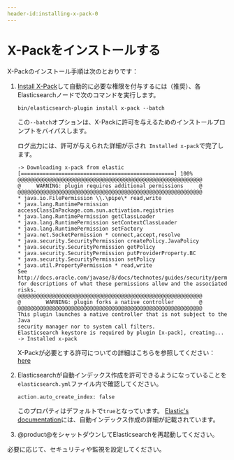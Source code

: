```yaml
---
header-id:installing-x-pack-0
---
```


# X-Packをインストールする

X-Packのインストール手順は次のとおりです：

1. [Install X-Pack](https://www.elastic.co/guide/en/elasticsearch/reference/6.1/installing-xpack-es.html)して自動的に必要な権限を付与するには（推奨）、各Elasticsearchノードで次のコマンドを実行します。



       bin/elasticsearch-plugin install x-pack --batch
   
   この`--batch`オプションは、X-Packに許可を与えるためのインストールプロンプトをバイパスします。

   ログ出力には、許可が与えられた詳細が示され` Installed x-pack`で完了します。

       -> Downloading x-pack from elastic
       [=================================================] 100%
       @@@@@@@@@@@@@@@@@@@@@@@@@@@@@@@@@@@@@@@@@@@@@@@@@@@@@@@@@@@
       @     WARNING: plugin requires additional permissions     @
       @@@@@@@@@@@@@@@@@@@@@@@@@@@@@@@@@@@@@@@@@@@@@@@@@@@@@@@@@@@
       * java.io.FilePermission \\.\pipe\* read,write
       * java.lang.RuntimePermission accessClassInPackage.com.sun.activation.registries
       * java.lang.RuntimePermission getClassLoader
       * java.lang.RuntimePermission setContextClassLoader
       * java.lang.RuntimePermission setFactory
       * java.net.SocketPermission * connect,accept,resolve
       * java.security.SecurityPermission createPolicy.JavaPolicy
       * java.security.SecurityPermission getPolicy
       * java.security.SecurityPermission putProviderProperty.BC
       * java.security.SecurityPermission setPolicy
       * java.util.PropertyPermission * read,write
       See http://docs.oracle.com/javase/8/docs/technotes/guides/security/permissions.html
       for descriptions of what these permissions allow and the associated risks.
       @@@@@@@@@@@@@@@@@@@@@@@@@@@@@@@@@@@@@@@@@@@@@@@@@@@@@@@@@@@
       @        WARNING: plugin forks a native controller        @
       @@@@@@@@@@@@@@@@@@@@@@@@@@@@@@@@@@@@@@@@@@@@@@@@@@@@@@@@@@@
       This plugin launches a native controller that is not subject to the Java
       security manager nor to system call filters.
       Elasticsearch keystore is required by plugin [x-pack], creating...
       -> Installed x-pack
   
   X-Packが必要とする許可についての詳細はこちらを参照してください：[here](https://www.elastic.co/guide/en/elasticsearch/reference/6.1/installing-xpack-es.html)

2. Elasticsearchが自動インデックス作成を許可できるようになっていることを`elasticsearch.yml`ファイル内で確認してください。



       action.auto_create_index: false
   
   このプロパティはデフォルトで`true`となっています。 
[Elastic's documentation](https://www.elastic.co/guide/en/elasticsearch/reference/6.1/docs-index_.html#index-creation)には、自動インデックス作成の詳細が記載されています。

3. @product@をシャットダウンしてElasticsearchを再起動してください。

必要に応じて、セキュリティや監視を設定してください。
